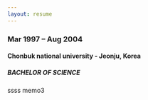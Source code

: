 ```yaml
---
layout: resume
---
```



### Mar 1997 – Aug 2004

#### Chonbuk national university - Jeonju, Korea

##### BACHELOR OF SCIENCE

ssss memo3